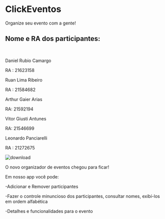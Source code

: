 # ClickEventos
Organize seu evento com a gente!

<h2><b>Nome e RA dos participantes:</b></h2></br>

<p>Daniel Rubio Camargo</p> <p> RA : 21623158</p>

<p>Ruan Lima Ribeiro</p> <p> RA : 21584682</p>

<p>Arthur Gaier Arias</p> <p> RA: 21592194</p>

<p>Vitor Giusti Antunes</p> <p> RA: 21546699</p>

<p>Leonardo Panciarelli</p> <p> RA : 21272675</p>

![download](https://user-images.githubusercontent.com/90358599/137813172-a5eaf132-f017-4db3-8f52-4f01449e676c.jpeg)

<p>O novo organizador de eventos chegou para ficar!</p>

<p>Em nosso app você pode:</p>

<p>-Adicionar e Remover participantes</p>

<p>-Fazer o controle minuncioso dos participantes, consultar nomes, exibí-los em ordem alfabética</p>

<p>-Detalhes e funcionalidades para o evento</p>
